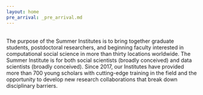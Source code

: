 ```yaml
---
layout: home
pre_arrival: _pre_arrival.md
---
```


<br>
The purpose of the Summer Institutes is to bring together graduate students, postdoctoral researchers, and beginning faculty interested in computational social science in more than thirty locations worldwide. The Summer Institute is for both social scientists (broadly conceived) and data scientists (broadly conceived). Since 2017, our Institutes have provided more than 700 young scholars with cutting-edge training in the field and the opportunity to develop new research collaborations that break down disciplinary barriers.

<!-- <a href="apply" class="link-dark-bg">Application Materials</a> are due Tuesday, February 25, 2020. -->
